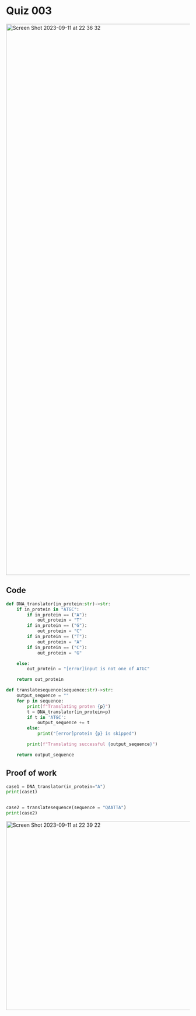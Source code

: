 # Quiz 003
<img width="1505" alt="Screen Shot 2023-09-11 at 22 36 32" src="https://github.com/hasmhib/unit1-2024/assets/142870448/a09e5f22-e66c-43f6-94a8-bd00aa01f543">

## Code

```py
def DNA_translator(in_protein:str)->str:
    if in_protein in "ATGC":
        if in_protein == ("A"):
            out_protein = "T"
        if in_protein == ("G"):
            out_protein = "C"
        if in_protein == ("T"):
            out_protein = "A"
        if in_protein == ("C"):
            out_protein = "G"

    else:
        out_protein = "[error]input is not one of ATGC"

    return out_protein

def translatesequence(sequence:str)->str:
    output_sequence = ""
    for p in sequence:
        print(f"Translating proten {p}")
        t = DNA_translator(in_protein=p)
        if t in 'ATGC':
            output_sequence += t
        else:
            print("[error]protein {p} is skipped")

        print(f"Translating successful {output_sequence}")

    return output_sequence
```

## Proof of work

```py
case1 = DNA_translator(in_protein="A")
print(case1)


case2 = translatesequence(sequence = "QAATTA")
print(case2)
```

<img width="516" alt="Screen Shot 2023-09-11 at 22 39 22" src="https://github.com/hasmhib/unit1-2024/assets/142870448/b36cdc52-de3c-4b98-966e-c91a73c5356e">

